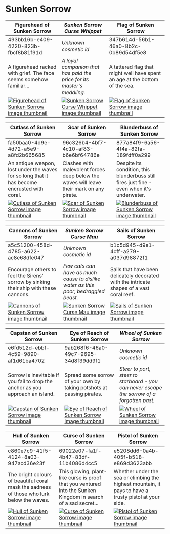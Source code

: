 # Sunken Sorrow

| Figurehead of Sunken Sorrow | *Sunken Sorrow Curse Whippet* | Flag of Sunken Sorrow |
| --------------------------- | ----------------------------- | --------------------- |
| 493bb16b-e409-4220-823b-fbcf8b81f91d | *Unknown cosmetic id* | 347b614d-56b1-46a0-8b2c-0b89d54df5e8 |
| A figurehead racked with grief. The face seems somehow familiar... | *A loyal companion that has paid the price for its master's meddling.* | A tattered flag that might well have spent an age at the bottom of the sea. |
| [![Figurehead of Sunken Sorrow image thumbnail](https://seaofthieves.wiki.gg/images/9/95/Figurehead_of_Sunken_Sorrow.png)](https://seaofthieves.wiki.gg/wiki/Figurehead_of_Sunken_Sorrow) | [![*Sunken Sorrow Curse Whippet* image thumbnail](https://cdn.merciasquill.com/images/67035fed8ad30bf0035179c4)](https://seaofthieves.wiki.gg/wiki/Sunken_Sorrow_Curse_Whippet) | [![Flag of Sunken Sorrow image thumbnail](https://seaofthieves.wiki.gg/images/e/e8/Flag_of_Sunken_Sorrow.png)](https://seaofthieves.wiki.gg/wiki/Flag_of_Sunken_Sorrow) |

| Cutlass of Sunken Sorrow | Scar of Sunken Sorrow | Blunderbuss of Sunken Sorrow |
| ------------------------ | --------------------- | ---------------------------- |
| fa50baa0-4d9e-4d72-a5e9-a8fd2b665685 | 96c326b4-4bf7-4c10-af83-b6e6bf64786e | 877a84f9-6a56-4f4a-82fa-189fdff0a299 |
| An antique weapon, lost under the waves for so long that it has become encrusted with coral. | Clashes with malevolent forces deep below the waves will leave their mark on any pirate. | Despite its condition, this blunderbuss still fires just fine - even when it's underwater. |
| [![Cutlass of Sunken Sorrow image thumbnail](https://seaofthieves.wiki.gg/images/0/06/Cutlass_of_Sunken_Sorrow.png)](https://seaofthieves.wiki.gg/wiki/Cutlass_of_Sunken_Sorrow) | [![Scar of Sunken Sorrow image thumbnail](https://seaofthieves.wiki.gg/images/0/0b/Scar_of_Sunken_Sorrow.png)](https://seaofthieves.wiki.gg/wiki/Scar_of_Sunken_Sorrow) | [![Blunderbuss of Sunken Sorrow image thumbnail](https://seaofthieves.wiki.gg/images/0/06/Blunderbuss_of_Sunken_Sorrow.png)](https://seaofthieves.wiki.gg/wiki/Blunderbuss_of_Sunken_Sorrow) |

| Cannons of Sunken Sorrow | *Sunken Sorrow Curse Mau* | Sails of Sunken Sorrow |
| ------------------------ | ------------------------- | ---------------------- |
| a5c51200-458d-4785-a622-ac8e68dfe047 | *Unknown cosmetic id* | b1c5d945-d9e1-4cff-a279-a037d98872f1 |
| Encourage others to feel the Sirens' sorrow by sinking their ship with these cannons. | *Few cats can have as much cause to dislike water as this poor, bedraggled beast.* | Sails that have been delicately decorated with the intricate shapes of a vast coral reef. |
| [![Cannons of Sunken Sorrow image thumbnail](https://seaofthieves.wiki.gg/images/d/d8/Cannons_of_Sunken_Sorrow.png)](https://seaofthieves.wiki.gg/wiki/Cannons_of_Sunken_Sorrow) | [![*Sunken Sorrow Curse Mau* image thumbnail](https://cdn.merciasquill.com/images/67035fed8ad30bf0035179c4)](https://seaofthieves.wiki.gg/wiki/Sunken_Sorrow_Curse_Mau) | [![Sails of Sunken Sorrow image thumbnail](https://seaofthieves.wiki.gg/images/9/98/Sails_of_Sunken_Sorrow.png)](https://seaofthieves.wiki.gg/wiki/Sails_of_Sunken_Sorrow) |

| Capstan of Sunken Sorrow | Eye of Reach of Sunken Sorrow | *Wheel of Sunken Sorrow* |
| ------------------------ | ----------------------------- | ------------------------ |
| e6fd512d-ebbf-4c59-9890-af1d61ba4702 | 9ab268f6-46a0-49c7-9695-34d8f39dd9f1 | *Unknown cosmetic id* |
| Sorrow is inevitable if you fail to drop the anchor as you approach an island. | Spread some sorrow of your own by taking potshots at passing pirates. | *Steer to port, steer to starboard - you can never escape the sorrow of a forgotten past.* |
| [![Capstan of Sunken Sorrow image thumbnail](https://seaofthieves.wiki.gg/images/1/1f/Capstan_of_Sunken_Sorrow.png)](https://seaofthieves.wiki.gg/wiki/Capstan_of_Sunken_Sorrow) | [![Eye of Reach of Sunken Sorrow image thumbnail](https://seaofthieves.wiki.gg/images/d/dc/Eye_of_Reach_of_Sunken_Sorrow.png)](https://seaofthieves.wiki.gg/wiki/Eye_of_Reach_of_Sunken_Sorrow) | [![*Wheel of Sunken Sorrow* image thumbnail](https://cdn.merciasquill.com/images/67035fed8ad30bf0035179c4)](https://seaofthieves.wiki.gg/wiki/Wheel_of_Sunken_Sorrow) |

| Hull of Sunken Sorrow | Curse of Sunken Sorrow | Pistol of Sunken Sorrow |
| --------------------- | ---------------------- | ----------------------- |
| c860e7c9-41f5-4124-8a03-947acd36e23f | 69022e07-fa1f-4b47-83df-11b4086d4cc5 | e5208dd6-0a4b-405f-b518-e869d3623abb |
| The bright colours of beautiful coral mask the sadness of those who lurk below the waves. | This glowing, plant-like curse is proof that you ventured into the Sunken Kingdom in search of a sad secret... | Whether under the sea or climbing the highest mountain, it pays to have a trusty pistol at your side. |
| [![Hull of Sunken Sorrow image thumbnail](https://seaofthieves.wiki.gg/images/0/0f/Hull_of_Sunken_Sorrow.png)](https://seaofthieves.wiki.gg/wiki/Hull_of_Sunken_Sorrow) | [![Curse of Sunken Sorrow image thumbnail](https://seaofthieves.wiki.gg/images/d/d5/Curse_of_Sunken_Sorrow.png)](https://seaofthieves.wiki.gg/wiki/Curse_of_Sunken_Sorrow) | [![Pistol of Sunken Sorrow image thumbnail](https://seaofthieves.wiki.gg/images/4/49/Pistol_of_Sunken_Sorrow.png)](https://seaofthieves.wiki.gg/wiki/Pistol_of_Sunken_Sorrow) |

